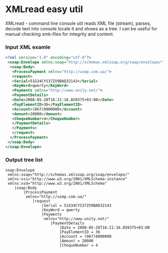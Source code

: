# XMLread easy util

XMLread - command line console util reads XML file (stream), parses, decode text into console locale it and shows as a tree.
I can be useful for manual checking xmk-files for integrity and content.

### Input XML examle

```xml
<?xml version="1.0" encoding="utf-8"?>
 <soap:Envelope xmlns:soap="http://schemas.xmlsoap.org/soap/envelope/" xmlns:xsi="http://www.w3.org/2001/XMLSchema-instance" xmlns:xsd="http://www.w3.org/2001/XMLSchema">
  <soap:Body>
   <ProcessPayment xmlns="http://usmp.com.ua/">
   <request>
   <Serial>51G34CYS37ZV9BAD32143</Serial>
   <KeyWord>qwerty</KeyWord>
   <Payments xmlns="http://www.unity.net/">
   <PaymentDetails>
   <Date>2008-05-28T16:21:16.859375+03:00</Date>
   <PayElementID>36</PayElementID>
   <Account>(067)0000000</Account>
   <Amount>20000</Amount>
   <ChequeNumber>4</ChequeNumber>
   </PaymentDetails>
   </Payments>
   </request>
  </ProcessPayment>
 </soap:Body>
</soap:Envelope>
```

### Output tree list

```text
soap:Envelope
 xmlns:soap="http://schemas.xmlsoap.org/soap/envelope/"
 xmlns:xsi="http://www.w3.org/2001/XMLSchema-instance"
 xmlns:xsd="http://www.w3.org/2001/XMLSchema"
    |soap:Body
        |ProcessPayment
         xmlns="http://usmp.com.ua/"
            |request
                |Serial = 51G34CYS37ZV9BAD32143
                |KeyWord = qwerty
                |Payments
                 xmlns="http://www.unity.net/"
                    |PaymentDetails
                        |Date = 2008-05-28T16:21:16.859375+03:00
                        |PayElementID = 36
                        |Account = (067)0000000
                        |Amount = 20000
                        |ChequeNumber = 4
```
